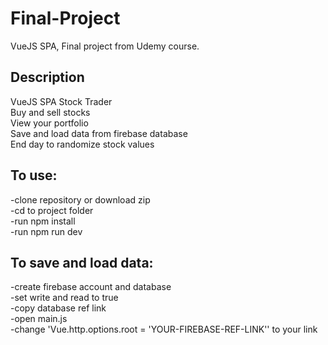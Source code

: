 # Final-Project
 VueJS SPA, Final project from Udemy course.

 ## Description

 VueJS SPA Stock Trader<br>
 Buy and sell stocks<br>
 View your portfolio<br>
 Save and load data from firebase database<br>
 End day to randomize stock values

 ## To use:

 -clone repository or download zip<br>
 -cd to project folder<br>
 -run npm install<br>
 -run npm run dev

 ## To save and load data:

 -create firebase account and database<br>
 -set write and read to true<br>
 -copy database ref link<br>
 -open main.js<br>
 -change 'Vue.http.options.root = 'YOUR-FIREBASE-REF-LINK'' to your link
